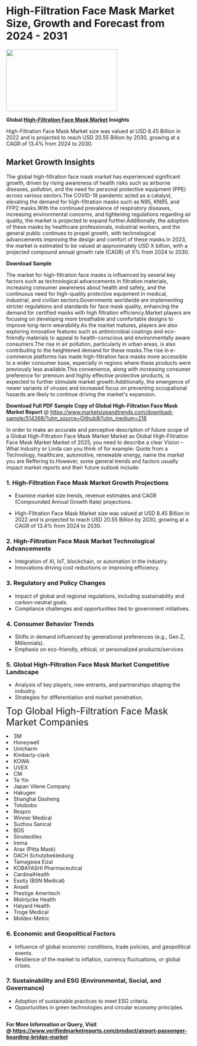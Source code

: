 <H1>High-Filtration Face Mask Market Size, Growth and Forecast from 2024 - 2031</H1><img class="aligncenter size-medium wp-image-584254" src="https://thirdeyenews.in/wp-content/uploads/2024/09/Global-Market-Research-300x168.jpeg" alt="" width="300" height="168" /><p><strong>Global&nbsp;<a href="https://www.marketsizeandtrends.com/download-sample/514268/?utm_source=Github8j?utm_medium=218">High-Filtration Face Mask Market</a> Insights</strong></p><p>High-Filtration Face Mask Market size was valued at USD 8.45 Billion in 2022 and is projected to reach USD 20.55 Billion by 2030, growing at a CAGR of 13.4% from 2024 to 2030.</p><p><h2>Market Growth Insights</h2> <p>The global high-filtration face mask market has experienced significant growth, driven by rising awareness of health risks such as airborne diseases, pollution, and the need for personal protective equipment (PPE) across various sectors.The COVID-19 pandemic acted as a catalyst, elevating the demand for high-filtration masks such as N95, KN95, and FFP2 masks.With the continued prevalence of respiratory diseases, increasing environmental concerns, and tightening regulations regarding air quality, the market is projected to expand further.Additionally, the adoption of these masks by healthcare professionals, industrial workers, and the general public continues to propel growth, with technological advancements improving the design and comfort of these masks.In 2023, the market is estimated to be valued at approximately USD X billion, with a projected compound annual growth rate (CAGR) of X% from 2024 to 2030.</p> <p><strong>Download Sample</strong></p> <p>The market for high-filtration face masks is influenced by several key factors such as technological advancements in filtration materials, increasing consumer awareness about health and safety, and the continuous need for high-quality protective equipment in medical, industrial, and civilian sectors.Governments worldwide are implementing stricter regulations and standards for face mask quality, enhancing the demand for certified masks with high filtration efficiency.Market players are focusing on developing more breathable and comfortable designs to improve long-term wearability.As the market matures, players are also exploring innovative features such as antimicrobial coatings and eco-friendly materials to appeal to health-conscious and environmentally aware consumers.The rise in air pollution, particularly in urban areas, is also contributing to the heightened demand for these masks.The rise in e-commerce platforms has made high-filtration face masks more accessible to a wider consumer base, especially in regions where these products were previously less available.This convenience, along with increasing consumer preference for premium and highly effective protective products, is expected to further stimulate market growth.Additionally, the emergence of newer variants of viruses and increased focus on preventing occupational hazards are likely to continue driving the market's expansion.<p><span class=""><strong>Download Full PDF Sample Copy of Global High-Filtration Face Mask Market Report</strong> @ <a href="https://www.marketsizeandtrends.com/download-sample/514268/?utm_source=Github8j?utm_medium=218" target="_blank">https://www.marketsizeandtrends.com/download-sample/514268/?utm_source=Github8j?utm_medium=218</a></span></p><p>In order to make an accurate and perceptive description of future scope of a Global&nbsp;High-Filtration Face Mask Market Market as Global&nbsp;High-Filtration Face Mask Market Market of 2025, you need to describe a clear Vision &ndash; What Industry or Linda can you think of for example: Quote from a Technology, healthcare, automotive, renewable energy, name the market you are Reffering to.However, some general trends and factors usually impact market reports and their future outlook include:</p><h3>1.&nbsp;<strong>High-Filtration Face Mask Market Growth Projections</strong></h3><ul><li>Examine market size trends, revenue estimates and CAGR (Compounded Annual Growth Rate) projections.</li><li><p>High-Filtration Face Mask Market size was valued at USD 8.45 Billion in 2022 and is projected to reach USD 20.55 Billion by 2030, growing at a CAGR of 13.4% from 2024 to 2030.</p></li></ul><h3>2.&nbsp;<strong>High-Filtration Face Mask Market Technological Advancements</strong></h3><ul><li>Integration of AI, IoT, blockchain, or automation in the industry.</li><li>Innovations driving cost reductions or improving efficiency.</li></ul><h3>3.&nbsp;<strong>Regulatory and Policy Changes</strong></h3><ul><li>Impact of global and regional regulations, including sustainability and carbon-neutral goals.</li><li>Compliance challenges and opportunities tied to government initiatives.</li></ul><h3>4.&nbsp;<strong>Consumer Behavior Trends</strong></h3><ul><li>Shifts in demand influenced by generational preferences (e.g., Gen Z, Millennials).</li><li>Emphasis on eco-friendly, ethical, or personalized products/services.</li></ul><h3>5.&nbsp;<strong>Global High-Filtration Face Mask Market Competitive Landscape</strong></h3><ul><li>Analysis of key players, new entrants, and partnerships shaping the industry.</li><li>Strategies for differentiation and market penetration.</li></ul><p data-pm-slice="1 1 []"><span style="color: inherit; font-family: inherit; font-size: 25px;">Top Global High-Filtration Face Mask Market Companies</span></p><div class="" data-test-id=""><p><li>3M</li><li> Honeywell</li><li> Unicharm</li><li> Kimberly-clark</li><li> KOWA</li><li> UVEX</li><li> CM</li><li> Te Yin</li><li> Japan Vilene Company</li><li> Hakugen</li><li> Shanghai Dasheng</li><li> Totobobo</li><li> Respro</li><li> Winner Medical</li><li> Suzhou Sanical</li><li> BDS</li><li> Sinotextiles</li><li> Irema</li><li> Arax (Pitta Mask)</li><li> DACH Schutzbekleidung</li><li> Tamagawa Eizai</li><li> KOBAYASHI Pharmaceutical</li><li> CardinalHealth</li><li> Essity (BSN Medical)</li><li> Ansell</li><li> Prestige Ameritech</li><li> Molnlycke Health</li><li> Halyard Health</li><li> Troge Medical</li><li> Moldex-Metric</li></p></div><h3>6.&nbsp;<strong>Economic and Geopolitical Factors</strong></h3><ul><li>Influence of global economic conditions, trade policies, and geopolitical events.</li><li>Resilience of the market to inflation, currency fluctuations, or global crises.</li></ul><h3>7.&nbsp;<strong>Sustainability and ESG (Environmental, Social, and Governance)</strong></h3><ul><li>Adoption of sustainable practices to meet ESG criteria.</li><li>Opportunities in green technologies and circular economy principles.</li></ul><h2><strong style="font-size: 14px;">For More Information or Query, Visit @&nbsp;</strong><a style="background-color: #ffffff; font-size: 14px;" href="https://www.marketsizeandtrends.com/report/high-filtration-face-mask-market/" target="_blank">https://www.verifiedmarketreports.com/product/airport-passenger-boarding-bridge-market</a></h2>